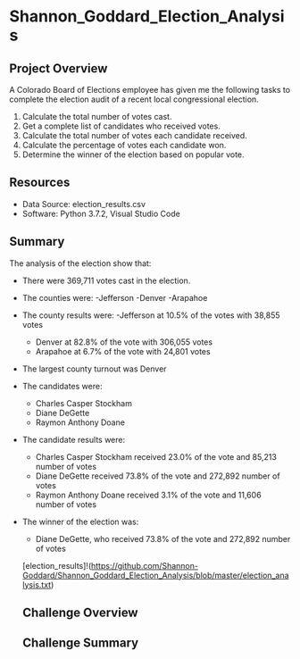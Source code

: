 # Shannon_Goddard_Election_Analysis

## Project Overview
A Colorado Board of Elections employee has given me the following tasks to complete the election audit of a recent local congressional election.

1. Calculate the total number of votes cast.
2. Get a complete list of candidates who received votes.
3. Calculate the total number of votes each candidate received.
4. Calculate the percentage of votes each candidate won.
5. Determine the winner of the election based on popular vote.

## Resources
- Data Source: election_results.csv
- Software: Python 3.7.2, Visual Studio Code

## Summary
The analysis of the election show that:
- There were 369,711 votes cast in the election.
- The counties were:
  -Jefferson
  -Denver
  -Arapahoe
- The county results were:
  -Jefferson at 10.5% of the votes with 38,855 votes
  - Denver at 82.8% of the vote with 306,055 votes
  - Arapahoe at 6.7% of the vote with 24,801 votes
- The largest county turnout was Denver
- The candidates were:
  - Charles Casper Stockham
  - Diane DeGette
  - Raymon Anthony Doane
- The candidate results were:
  - Charles Casper Stockham received 23.0% of the vote and 85,213  number of votes
  - Diane DeGette           received 73.8% of the vote and 272,892 number of votes
  - Raymon Anthony Doane    received 3.1%  of the vote and 11,606  number of votes
- The winner of the election was:
  - Diane DeGette, who received 73.8% of the vote and 272,892 number of votes
  
  [election_results]!(https://github.com/Shannon-Goddard/Shannon_Goddard_Election_Analysis/blob/master/election_analysis.txt)
  
  ## Challenge Overview
  
  ## Challenge Summary
  

